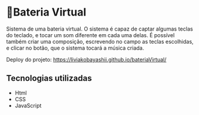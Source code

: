 # 🎵Bateria Virtual
Sistema de uma bateria virtual. O sistema é capaz de captar algumas teclas do teclado, e tocar um som diferente em cada uma delas. 
É possível também criar uma composição, escrevendo no campo as teclas escolhidas, e clicar no botão, que o sistema tocará a música criada.

Deploy do projeto:
https://liviakobayashii.github.io/bateriaVirtual/

## Tecnologias utilizadas
* Html
* CSS
* JavaScript

